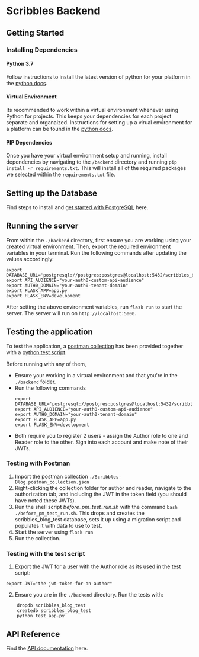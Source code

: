 # Scribbles Backend

## Getting Started

### Installing Dependencies

#### Python 3.7

Follow instructions to install the latest version of python for your platform in the [python docs](https://docs.python.org/3/using/unix.html#getting-and-installing-the-latest-version-of-python).

#### Virtual Environment

Its recommended to work within a virtual environment whenever using Python for projects. This keeps your dependencies for each project separate and organaized. Instructions for setting up a virual environment for a platform can be found in the [python docs](https://packaging.python.org/guides/installing-using-pip-and-virtual-environments/).

#### PIP Dependencies

Once you have your virtual environment setup and running, install dependencies by navigating to the `/backend` directory and running `pip install -r requirements.txt`. This will install all of the required packages we selected within the `requirements.txt` file.

## Setting up the Database

Find steps to install and [get started with PostgreSQL](https://www.postgresqltutorial.com/install-postgresql/) here.

## Running the server

From within the `./backend` directory, first ensure you are working using your created virtual environment. Then, export the required environment variables in your terminal. Run the following commands after updating the values accordingly:

```
export DATABASE_URL='postgresql://postgres:postgres@localhost:5432/scribbles_blog'
export API_AUDIENCE="your-auth0-custom-api-audience"
export AUTH0_DOMAIN="your-auth0-tenant-domain"
export FLASK_APP=app.py
export FLASK_ENV=development
```

After setting the above environment variables, run `flask run` to start the server. The server will run on `http://localhost:5000`.

## Testing the application

To test the application, a [postman collection](./Scribbles-Blog.postman_collection.json) has been provided together with a [python test script](./test_app.py).

Before running with any of them,

- Ensure your working in a virtual environment and that you're in the `./backend` folder.
- Run the following commands
  ```
  export DATABASE_URL='postgresql://postgres:postgres@localhost:5432/scribbles_blog_test'
  export API_AUDIENCE="your-auth0-custom-api-audience"
  export AUTH0_DOMAIN="your-auth0-tenant-domain"
  export FLASK_APP=app.py
  export FLASK_ENV=development
  ```
- Both require you to register 2 users - assign the Author role to one and Reader role to the other. Sign into each account and make note of their JWTs.

### Testing with Postman

1. Import the postman collection `./Scribbles-Blog.postman_collection.json`
2. Right-clicking the collection folder for author and reader, navigate to the authorization tab, and including the JWT in the token field (you should have noted these JWTs).
3. Run the shell script _before_pm_test_run.sh_ with the command
   `bash ./before_pm_test_run.sh`. This drops and creates the scribbles_blog_test database, sets it up using a migration script and populates it with data to use to test.
4. Start the server using `flask run`
5. Run the collection.

### Testing with the test script

1. Export the JWT for a user with the Author role as its used in the test script:

```
export JWT="the-jwt-token-for-an-author"
```

2. Ensure you are in the `./backend` directory. Run the tests with:

```
    dropdb scribbles_blog_test
    createdb scribbles_blog_test
    python test_app.py
```

## API Reference

Find the [API documentation](https://araniera.stoplight.io/docs/scribbles-blog/reference/Scribbles.v1.yaml) here.
